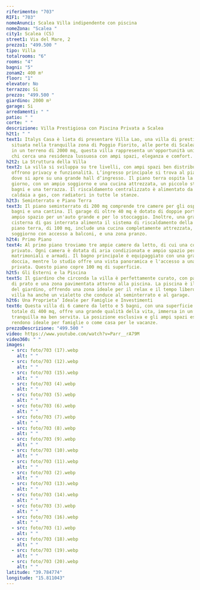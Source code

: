 ```yaml
---
riferimento: "703"
RIF1: "703"
nomeAnunci: Scalea Villa indipendente con piscina
nomeZona: "Scalea "
city1: Scalea (CS)
street1: Via del Mare, 2
prezzo1: "499.500 "
tipo: Villa
totalrooms: "6"
rooms: "4"
bagni: "5"
zonam2: 400 m²
floor: "1"
elevator: No
terrazzo: Si
prezzo: "499.500 "
giardino: 2000 m²
garage: Si
arredamenti: " "
patio: " "
corte: " "
descrizione: Villa Prestigiosa con Piscina Privata a Scalea
h2t1: " "
text1: Italys Casa è lieta di presentare Villa Lao, una villa di prestigio
  situata nella tranquilla zona di Poggio Fiorito, alle porte di Scalea. Immersa
  in un terreno di 2000 mq, questa villa rappresenta un'opportunità unica per
  chi cerca una residenza lussuosa con ampi spazi, eleganza e comfort.
h2t2: La Struttura della Villa
text2: La villa si sviluppa su tre livelli, con ampi spazi ben distribuiti che
  offrono privacy e funzionalità. L’ingresso principale si trova al piano terra,
  dove si apre su una grande hall d’ingresso. Il piano terra ospita la zona
  giorno, con un ampio soggiorno e una cucina attrezzata, un piccolo studio,
  bagni e una terrazza. Il riscaldamento centralizzato è alimentato da una
  caldaia a gas, con radiatori in tutte le stanze.
h2t3: Seminterrato e Piano Terra
text3: Il piano seminterrato di 200 mq comprende tre camere per gli ospiti, due
  bagni e una cantina. Il garage di oltre 40 mq è dotato di doppie porte e offre
  ampio spazio per un'auto grande e per lo stoccaggio. Inoltre, una grande
  cisterna di gas interrata alimenta il sistema di riscaldamento della villa. Il
  piano terra, di 100 mq, include una cucina completamente attrezzata, un
  soggiorno con accesso a balconi, e una zona pranzo.
h2t4: Primo Piano
text4: Al primo piano troviamo tre ampie camere da letto, di cui una con bagno
  privato. Ogni camera è dotata di aria condizionata e ampio spazio per letti
  matrimoniali e armadi. Il bagno principale è equipaggiato con una grande
  doccia, mentre lo studio offre una vista panoramica e l'accesso a una terrazza
  privata. Questo piano copre 100 mq di superficie.
h2t5: Gli Esterni e la Piscina
text5: Il giardino che circonda la villa è perfettamente curato, con palme, aree
  di prato e una zona pavimentata attorno alla piscina. La piscina è il cuore
  del giardino, offrendo una zona ideale per il relax e il tempo libero. La
  villa ha anche un vialetto che conduce al seminterrato e al garage.
h2t6: Una Proprieta’ Ideale per Famiglie e Investimenti
text6: Questa villa di 6 camere da letto e 5 bagni, con una superficie interna
  totale di 400 mq, offre una grande qualità della vita, immersa in un’area
  tranquilla ma ben servita. La posizione esclusiva e gli ampi spazi esterni la
  rendono ideale per famiglie o come casa per le vacanze.
prezzoDescrizione: "499.500 "
video: https://www.youtube.com/watch?v=Parr__rA79M
video360: " "
images:
  - src: foto/703 (17).webp
    alt: " "
  - src: foto/703 (12).webp
    alt: " "
  - src: foto/703 (15).webp
    alt: " "
  - src: foto/703 (4).webp
    alt: " "
  - src: foto/703 (5).webp
    alt: " "
  - src: foto/703 (6).webp
    alt: " "
  - src: foto/703 (7).webp
    alt: " "
  - src: foto/703 (8).webp
    alt: " "
  - src: foto/703 (9).webp
    alt: " "
  - src: foto/703 (10).webp
    alt: " "
  - src: foto/703 (11).webp
    alt: " "
  - src: foto/703 (2).webp
    alt: " "
  - src: foto/703 (13).webp
    alt: " "
  - src: foto/703 (14).webp
    alt: " "
  - src: foto/703 (3).webp
    alt: " "
  - src: foto/703 (16).webp
    alt: " "
  - src: foto/703 (1).webp
    alt: " "
  - src: foto/703 (18).webp
    alt: " "
  - src: foto/703 (19).webp
    alt: " "
  - src: foto/703 (20).webp
    alt: " "
latitude: "39.784774"
longitude: "15.811043"
---
```

